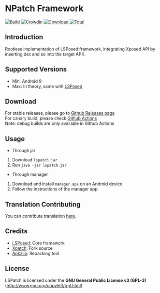 # NPatch Framework

[![Build](https://img.shields.io/github/actions/workflow/status/HSSkyBoy/NPatch/main.yml?branch=master&logo=github&label=Build&event=push)](https://github.com/HSSkyBoy/NPatch/actions/workflows/main.yml?query=event%3Apush+is%3Acompleted+branch%3Amaster) [![Crowdin](https://img.shields.io/badge/Localization-Crowdin-blueviolet?logo=Crowdin)](https://lsposed.crowdin.com/lspatch) [![Download](https://img.shields.io/github/v/release/HSSkyBoy/NPatch?color=orange&logoColor=orange&label=Download&logo=DocuSign)](https://github.com/HSSkyBoy/NPatch/releases/latest) [![Total](https://shields.io/github/downloads/HSSkyBoy/NPatch/total?logo=Bookmeter&label=Counts&logoColor=yellow&color=yellow)](https://github.com/HSSkyBoy/NPatch/releases)

## Introduction 

Rootless implementation of LSPosed framework, integrating Xposed API by inserting dex and so into the target APK.

## Supported Versions

- Min: Android 9
- Max: In theory, same with [LSPosed](https://github.com/LSPosed/LSPosed#supported-versions)

## Download

For stable releases, please go to [Github Releases page](https://github.com/HSSkyBoy/NPatch/releases)  
For canary build, please check [Github Actions](https://github.com/HSSkyBoy/NPatch/actions)  
Note: debug builds are only available in Github Actions  

## Usage

+ Through jar
1. Download `lspatch.jar`
1. Run `java -jar lspatch.jar`

+ Through manager
1. Download and install `manager.apk` on an Android device
1. Follow the instructions of the manager app

## Translation Contributing

You can contribute translation [here](https://lsposed.crowdin.com/lspatch).

## Credits

- [LSPosed](https://github.com/LSPosed/LSPosed): Core framework
- [Xpatch](https://github.com/WindySha/Xpatch): Fork source
- [Apkzlib](https://android.googlesource.com/platform/tools/apkzlib): Repacking tool

## License

LSPatch is licensed under the **GNU General Public License v3 (GPL-3)** (http://www.gnu.org/copyleft/gpl.html).
